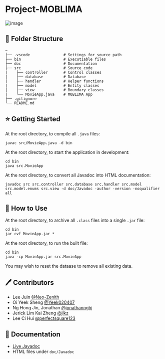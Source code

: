 # Project-MOBLIMA
![image](https://user-images.githubusercontent.com/77436548/200524950-eb502aca-088c-4084-bade-7025f98a70b3.png)

## 📁 Folder Structure
```
~
├── .vscode               # Settings for source path
├── bin                   # Executiable files
├── doc                   # Documentation
├── src                   # Source code
|    ├── controller       # Control classes
|    ├── database         # Database 
|    ├── handler          # Helper functions
|    ├── model            # Entity classes
|    ├── view             # Boundary classes
|    └── MovieApp.java    # MOBLIMA App
├── .gitignore
└── README.md
```

## ⭐ Getting Started
At the root directory, to compile all ```.java``` files:
```
javac src/MovieApp.java -d bin
```

At the root directory, to start the application in development:
```
cd bin
java src.MovieApp
```

At the root directory, to convert all Javadoc into HTML documentation:
```
javadoc src src.controller src.database src.handler src.model src.model.enums src.view -d doc/Javadoc -author -version -noqualifier all
```


## 📍 How to Use
At the root directory, to archive all ```.class``` files into a single ```.jar``` file:
```
cd bin
jar cvf MovieApp.jar * 
```

At the root directory, to run the built file:
```
cd bin
java -cp MovieApp.jar src.MovieApp
```

You may wish to reset the dataase to remove all existing data.


## 🖊️ Contributors
* Lee Juin [@Neo-Zenith](https://github.com/Neo-Zenith)
* Oi Yeek Sheng [@Yeek020407](https://github.com/Yeek020407)
* Ng Hong Jin, Jonathan [@jonathannghj](https://github.com/jonathannghj)
* Jerick Lim Kai Zheng [@jlkz](https://github.com/jlkz)
* Lee Ci Hui [@perfectsquare123](https://github.com/perfectsquare123)


## 📄 Documentation
* [Live Javadoc](https://moblima.vercel.app)
* HTML files under ```doc/Javadoc```
